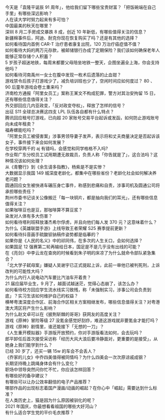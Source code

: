今天是「袁隆平诞辰 91 周年」，他给我们留下哪些宝贵财富？「把饭碗端在自己手里」有哪些深远影响？  
人在读大学时努力起来有多可怕？  
中国最美的秋天在哪里？  
深圳 8 月二手房成交暴跌 8 成，创近 10 年新低，有哪些值得关注的信息？  
新疆棉事件后，阿迪、耐克你现在恢复购买了吗？还是有其他的选择？  
如何看待国内首例 CAR-T 治疗患者康复出院，120 万治疗癌症值不值？  
如何看待大妈的两万元存款，被邮储银行办成了定期保险？我们该如何确保老年人能够正常存储个人积蓄？  
5 岁孩子超迷地铁，每周末都要父母陪坐地铁一整天，企图坐遍全上海，你会支持他吗？  
如何看待河南禹州一女士在腹中发现一枚术后遗落的止血钳？  
游戏禁令后孩子打游戏少了，减负培训班也少了，空闲时间应如何度过？ 80 、 90 后童年游戏会卷土重来吗？  
济南检方通报「阿里女员工」案称王某文不构成犯罪，警方对其治安拘留 15 日，还有哪些信息值得关注？  
外交部回应几内亚政变，「反对政变夺权」，释放了怎样的信号？  
出征 S11 全球总决赛这四支 LPL 队伍各自都有什么特点？  
腾讯回应租号打游戏，已向超 20 家账号交易平台起诉或发函，如何防止游戏账号向未成年租卖？  
福寿螺能吃吗？  
「阿里女员工被侵害案」涉事男领导妻子发声，表示将和丈夫商量决定是否起诉该女子，事件接下来会如何发展？  
在学校穿两千的 aj 有错吗，会感觉和同学格格不入吗?  
作业帮广东分校员工试用期遭无故裁员，负责人称「你告就是了」，这合法吗？这种情况该如何处理？  
从《青簪行》到《余生请多指教》，杨紫是不是实惨？  
大数据显示我国 149 城深度老龄化，都集中在哪些省份？老龄化社会如何解决养老问题？  
圆通回应女生被快递车碾压身亡事件，称感到悲痛和自责，涉事司机及圆通公司将承担哪些责任？  
荆州市委书记谈关公像搬迁「每一块铜片，都是抽向我们的耳光」，还有哪些信息值得关注？  
如果咖啡豆也是豆，那咖啡算不算豆浆？  
染发对人体有多大伤害？  
如何看待塔利班释放潘杰希尔俘虏，并且向他们每人发 370 元？这意味着什么？  
为什么《英雄联盟手游》上线导致王者荣耀 S25 赛季提前更新？  
如何看待抖音画手硫酸钡钠稿件姿势都是临摹的？  
如果你是《人民的名义》中的祁同伟，在多次的人生关口，会如何选择？  
如果国足 12 强赛第二轮再输给日本，国足是不是几乎没有出线的可能？  
在《亮剑》中李云龙在查岗的时候看到朱子明的床凉了为什么就命令部队紧急集合？  
「北大学子弑母案」嫌疑人吴谢宇已正式提起上诉，此前一审他已被判死刑，上诉改判的可能性大吗？  
为什么内行人说电动汽车要比汽油车开着贵？  
21 届应届毕业生，9 月了，越面试越迷茫，觉得心态崩了，该怎么办？  
如何看待校方回应学生流水线实习致残，称「未强制实习，涉事公司会负责到底」？实习生该如何维护自己的权益？  
横琴粤澳深度合作区、前海合作区相关方案相继发布，哪些信息值得关注？对粤港澳大湾区将产生什么影响？  
为什么赵文卓可以在《披荆斩棘的哥哥》获网友的高度关注？  
游戏《原神》冒险等级 27 没氪金感觉好刮痧，难道这游戏就非要氪金才能打吗？  
游戏《原神》剧情里，谁还能接下「无想的一刀」？  
《人生重开模拟器》手游版开放预约，你对手游版看法如何，会去玩吗？  
郎平卸任后首次接受采访称「经历大风大浪后要冷静面对，更重要的是接受」，从她身上我们能学到什么？  
已经 30 岁了，还买一辆 15w 的车会不会丢人？  
《乔家的儿女》中乔四美值得被同情吗？为什么四美会一次次原谅戚成钢？  
长期坚持晚上跳绳身体会有什么变化？  
职场中领导突然问你忙不忙，你应该怎样回答？  
有哪些好的备孕建议？  
有哪些可以让办公效率翻倍的电子产品推荐？  
哪部作品的出现标志着国产漫画/动画的崛起？在你心中「崛起」需要达到什么标准？  
在人类历史上，猫是因为什么原因被驯化的呢？  
2021 年国庆，你最想看看祖国的哪些大好河山？  
有什么适合学生党的平价毛衣推荐？  
